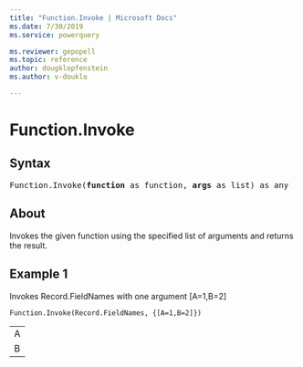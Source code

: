 ```yaml
---
title: "Function.Invoke | Microsoft Docs"
ms.date: 7/30/2019
ms.service: powerquery

ms.reviewer: gepopell
ms.topic: reference
author: dougklopfenstein
ms.author: v-douklo

---
```

# Function.Invoke

## Syntax

<pre>
Function.Invoke(<b>function</b> as function, <b>args</b> as list) as any 
</pre>
  
## About  
Invokes the given function using the specified list of arguments and returns the result.

## Example 1
Invokes Record.FieldNames with one argument [A=1,B=2]

```powerquery-m
Function.Invoke(Record.FieldNames, {[A=1,B=2]})
```

<table> <tr><td>A</td></tr> <tr><td>B</td></tr> </table>

